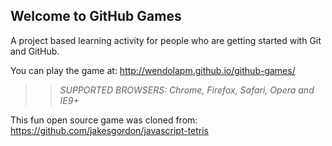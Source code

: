 ## Welcome to GitHub Games

A project based learning activity for people who are getting started with Git and GitHub.

You can play the game at: http://wendolapm.github.io/github-games/

>> _*SUPPORTED BROWSERS*: Chrome, Firefox, Safari, Opera and IE9+_

This fun open source game was cloned from: https://github.com/jakesgordon/javascript-tetris
